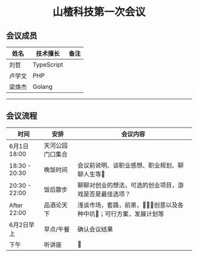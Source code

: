 # <Center>山楂科技第一次会议
## 会议成员
姓名 | 技术擅长 | 备注
-|-|-
刘哲 | TypeScript |
卢学文 | PHP |
梁焕杰 | Golang |
---
## 会议流程
时间 | 安排 | 会议内容
-|-|-
6月1日 18:00|天河公园门口集合|
18:30 - 20:30|晚饭时间|会议前说明、谈职业感想、职业规划、聊聊人生等
20:30 - 22:00|饭后散步|聊聊对创业的想法，可选的创业项目，游戏是否是最佳选项？
After 22:00|品酒论天下|浅谈市场，套路，前景，创意以及各种中坑；可行方案，发展计划等
6月2日早上|早点/午餐|确认会议结果
下午|听讲座|
